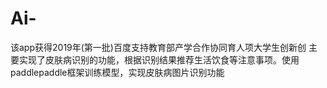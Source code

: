 # Ai-
该app获得2019年(第一批)百度支持教育部产学合作协同育人项大学生创新创 主要实现了皮肤病识别的功能，根据识别结果推荐生活饮食等注意事项。使用paddlepaddle框架训练模型，实现皮肤病图片识别功能
